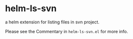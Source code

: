 # helm-ls-svn

a helm extension for listing files in svn project.

Please see the Commentary in `helm-ls-svn.el` for more info.
